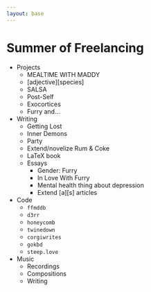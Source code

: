 ```yaml
---
layout: base
---
```


# Summer of Freelancing

* Projects
    * MEALTIME WITH MADDY
    * [adjective][species]
    * SALSA
    * Post-Self
    * Exocortices
    * Furry and...
* Writing
    * Getting Lost
    * Inner Demons
    * Party
    * Extend/novelize Rum & Coke
    * LaTeX book
    * Essays
        * Gender: Furry
        * In Love With Furry
        * Mental health thing about depression
        * Extend [a][s] articles
* Code
    * `ffmddb`
    * `d3rr`
    * `honeycomb`
    * `twinedown`
    * `corgiwrites`
    * `gokbd`
    * `steep.love`
* Music
    * Recordings
    * Compositions
    * Writing
